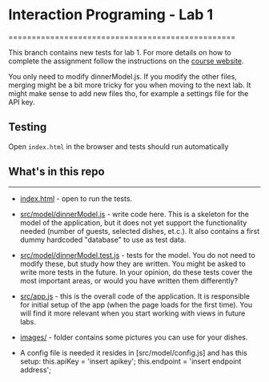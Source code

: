 # Interaction Programing - Lab 1
=================================================

This branch contains new tests for lab 1. For more details on how to complete the assignment follow the instructions on the [course website](https://www.kth.se/social/course/DH2642).

You only need to modify dinnerModel.js. If you modify the other files, merging might be a bit more tricky for you when moving to the next lab.
It might make sense to add new files tho, for example a settings file for the API key.

## Testing

Open `index.html` in the browser and tests should run automatically

## What's in this repo
-----

* [index.html](/index.html) - open to run the tests.
* [src/model/dinnerModel.js](/src/model/dinnerModel.js) - write code here. This is a skeleton for the model of the application, but it does not yet support the functionality needed (number of guests, selected dishes, et.c.). It also contains a first dummy hardcoded "database" to use as test data.
* [src/model/dinnerModel.test.js](/src/model/dinnerModel.test.js) - tests for the model. You do not need to modify these, but study how they are written. You might be asked to write more tests in the future. In your opinion, do these tests cover the most important areas, or would you have written them differently?

* [src/app.js](/src/app.js) - this is the overall code of the application. It is responsible for initial setup of the app (when the page loads for the first time). You will find it more relevant when you start working with views in future labs.
* [images/](/images) - folder contains some pictures you can use for your dishes.

* A config file is needed it resides in [src/model/config.js] and has this setup:
this.apiKey = 'insert apikey';
this.endpoint = 'insert endpoint address';
